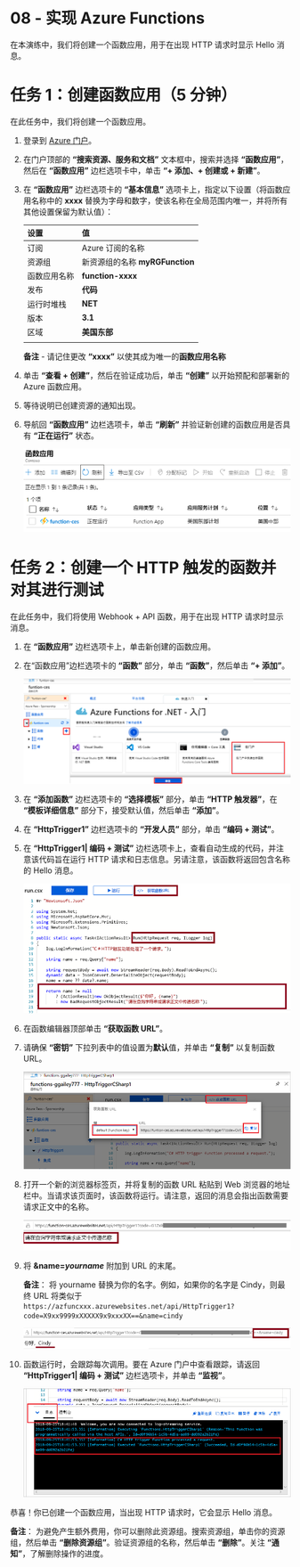 ﻿---
wts:
    title: '08 - 实现 Azure Functions（5 分钟）'
    module: '模块 03：描述核心解决方案和管理工具'
---
# 08 - 实现 Azure Functions

在本演练中，我们将创建一个函数应用，用于在出现 HTTP 请求时显示 Hello 消息。 

# 任务 1：创建函数应用（5 分钟）

在此任务中，我们将创建一个函数应用。

1. 登录到 [Azure 门户](https://portal.azure.com)。

1. 在门户顶部的 **“搜索资源、服务和文档”** 文本框中，搜索并选择 **“函数应用”**，然后在 **“函数应用”** 边栏选项卡中，单击 **“+ 添加、+ 创建或 + 新建”**。

1. 在 **“函数应用”** 边栏选项卡的 **“基本信息”** 选项卡上，指定以下设置（将函数应用名称中的 **xxxx** 替换为字母和数字，使该名称在全局范围内唯一，并将所有其他设置保留为默认值）： 

    | 设置 | 值 |
    | -- | --|
    | 订阅 | Azure 订阅的名称 |
    | 资源组 | 新资源组的名称 **myRGFunction** |
    | 函数应用名称 | **function-xxxx** |
    | 发布 | **代码** |
    | 运行时堆栈 | **NET** |
    | 版本 | **3.1** |
    | 区域 | **美国东部** |
    | | |

    **备注** - 请记住更改 **“xxxx”** 以使其成为唯一的**函数应用名称**

1. 单击 **“查看 + 创建”**，然后在验证成功后，单击 **“创建”** 以开始预配和部署新的 Azure 函数应用。

1. 等待说明已创建资源的通知出现。

1. 导航回 **“函数应用”** 边栏选项卡，单击 **“刷新”** 并验证新创建的函数应用是否具有 **“正在运行”** 状态。 

    ![带有新函数应用的“函数应用”页面的屏幕截图。](../images/0701.png)

# 任务 2：创建一个 HTTP 触发的函数并对其进行测试

在此任务中，我们将使用 Webhook + API 函数，用于在出现 HTTP 请求时显示消息。 

1. 在 **“函数应用”** 边栏选项卡上，单击新创建的函数应用。 

1. 在“函数应用”边栏选项卡的 **“函数”** 部分，单击 **“函数”**，然后单击 **“+ 添加”**。

    ![此屏幕截图显示了如何在 Azure 门户中为“dot net 入门”窗格在 Azure Functions 中选择开发环境这一步骤。突出显示用于新建门户内函数的显示元素。突出显示元素为：展开函数应用、添加新函数、门户内和继续按钮。](../images/0702.png)

1. 在 **“添加函数”** 边栏选项卡的 **“选择模板”** 部分，单击 **“HTTP 触发器”**，在 **“模板详细信息”** 部分下，接受默认值，然后单击 **“添加”**。

1. 在 **“HttpTrigger1”** 边栏选项卡的 **“开发人员”** 部分，单击 **“编码 + 测试”**。 

1. 在 **“HttpTrigger1\| 编码 + 测试”** 边栏选项卡上，查看自动生成的代码，并注意该代码旨在运行 HTTP 请求和日志信息。另请注意，该函数将返回包含名称的 Hello 消息。 

    ![函数代码的屏幕截图。突出显示 Hello 消息。](../images/0704.png)

1. 在函数编辑器顶部单击 **“获取函数 URL”**。 

1. 请确保 **“密钥”** 下拉列表中的值设置为**默认**值，并单击 **“复制”** 以复制函数 URL。 

    ![此屏幕截图显示了 Azure 门户中函数编辑器内的“获取函数 URL”窗格。突出显示显示元素获取函数 URL 按钮、设置键下拉列表和复制 URL 按钮，以指示如何从函数编辑器中获取和复制函数 URL。](../images/0705.png)

1. 打开一个新的浏览器标签页，并将复制的函数 URL 粘贴到 Web 浏览器的地址栏中。当请求该页面时，该函数将运行。请注意，返回的消息会指出函数需要请求正文中的名称。

    ![“请提供一个名称”这一消息的屏幕截图。](../images/0706.png)

1. 将 **&name=*yourname*** 附加到 URL 的末尾。

    **备注**： 将 yourname 替换为你的名字。例如，如果你的名字是 Cindy，则最终 URL 将类似于 `https://azfuncxxx.azurewebsites.net/api/HttpTrigger1?code=X9xx9999xXXXXX9x9xxxXX==&name=cindy`

    ![此屏幕截图显示了 Web 浏览器的地址栏中突出显示的函数 URL 和附加的示例用户名。此外，突出显示 hello 消息和用户名，以说明主浏览器窗口中函数的输出。](../images/0707.png)

1. 函数运行时，会跟踪每次调用。要在 Azure 门户中查看跟踪，请返回 **“HttpTrigger1\| 编码 + 测试”** 边栏选项卡，并单击 **“监视”**。

    ![此屏幕截图显示了在 Azure 门户的函数编辑器中运行函数所产生的跟踪信息日志。](../images/0709.png) 

恭喜！你已创建一个函数应用，当出现 HTTP 请求时，它会显示 Hello 消息。 

**备注**： 为避免产生额外费用，你可以删除此资源组。搜索资源组，单击你的资源组，然后单击 **“删除资源组”**。验证资源组的名称，然后单击 **“删除”**。关注 **“通知”**，了解删除操作的进度。
